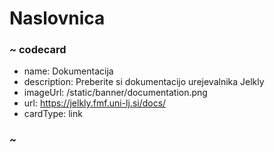 # Naslovnica

### ~ codecard
* name: Dokumentacija
* description: Preberite si dokumentacijo urejevalnika Jelkly
* imageUrl: /static/banner/documentation.png
* url: https://jelkly.fmf.uni-lj.si/docs/
* cardType: link
### ~
